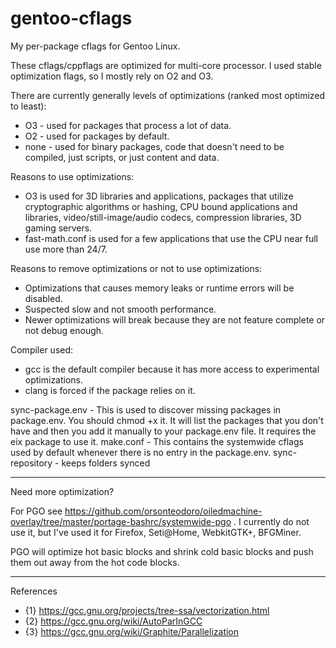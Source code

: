 # gentoo-cflags

My per-package cflags for Gentoo Linux.

These cflags/cppflags are optimized for multi-core processor.  I used stable optimization flags, so I mostly rely on O2 and O3.

There are currently generally levels of optimizations (ranked most optimized to least):
* O3 - used for packages that process a lot of data.
* O2 - used for packages by default.  
* none - used for binary packages, code that doesn't need to be compiled, just scripts, or just content and data.

Reasons to use optimizations:
* O3 is used for 3D libraries and applications, packages that utilize cryptographic algorithms or hashing, CPU bound applications and libraries, video/still-image/audio codecs, compression libraries, 3D gaming servers.
* fast-math.conf is used for a few applications that use the CPU near full use more than 24/7.

Reasons to remove optimizations or not to use optimizations:
* Optimizations that causes memory leaks or runtime errors will be disabled.
* Suspected slow and not smooth performance.
* Newer optimizations will break because they are not feature complete or not debug enough.

Compiler used:
* gcc is the default compiler because it has more access to experimental optimizations.
* clang is forced if the package relies on it.

sync-package.env - This is used to discover missing packages in package.env.  You should chmod +x it.  It will list the packages that you don't have and then you add it manually to your package.env file.  It requires the eix package to use it.
make.conf - This contains the systemwide cflags used by default whenever there is no entry in the package.env.
sync-repository - keeps folders synced

----

Need more optimization?

For PGO see https://github.com/orsonteodoro/oiledmachine-overlay/tree/master/portage-bashrc/systemwide-pgo .  I currently do not use it, but I've used it for Firefox, Seti@Home, WebkitGTK+, BFGMiner.

PGO will optimize hot basic blocks and shrink cold basic blocks and push them out away from the hot code blocks.

----
References
* {1} https://gcc.gnu.org/projects/tree-ssa/vectorization.html
* {2} https://gcc.gnu.org/wiki/AutoParInGCC
* {3} https://gcc.gnu.org/wiki/Graphite/Parallelization
